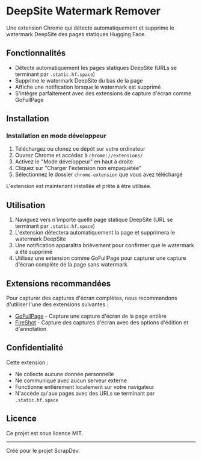 # DeepSite Watermark Remover

Une extension Chrome qui détecte automatiquement et supprime le watermark DeepSite des pages statiques Hugging Face.

## Fonctionnalités

- Détecte automatiquement les pages statiques DeepSite (URLs se terminant par `.static.hf.space`)
- Supprime le watermark DeepSite du bas de la page
- Affiche une notification lorsque le watermark est supprimé
- S'intègre parfaitement avec des extensions de capture d'écran comme GoFullPage

## Installation

### Installation en mode développeur

1. Téléchargez ou clonez ce dépôt sur votre ordinateur
2. Ouvrez Chrome et accédez à `chrome://extensions/`
3. Activez le "Mode développeur" en haut à droite
4. Cliquez sur "Charger l'extension non empaquetée"
5. Sélectionnez le dossier `chrome-extension` que vous avez téléchargé

L'extension est maintenant installée et prête à être utilisée.

## Utilisation

1. Naviguez vers n'importe quelle page statique DeepSite (URL se terminant par `.static.hf.space`)
2. L'extension détectera automatiquement la page et supprimera le watermark DeepSite
3. Une notification apparaîtra brièvement pour confirmer que le watermark a été supprimé
4. Utilisez une extension comme GoFullPage pour capturer une capture d'écran complète de la page sans watermark

## Extensions recommandées

Pour capturer des captures d'écran complètes, nous recommandons d'utiliser l'une des extensions suivantes :

- [GoFullPage](https://chrome.google.com/webstore/detail/gofullpage-full-page-scre/fdpohaocaechififmbbbbbknoalclacl) - Capture une capture d'écran de la page entière
- [FireShot](https://chrome.google.com/webstore/detail/take-webpage-screenshots/mcbpblocgmgfnpjjppndjkmgjaogfceg) - Capture des captures d'écran avec des options d'édition et d'annotation

## Confidentialité

Cette extension :
- Ne collecte aucune donnée personnelle
- Ne communique avec aucun serveur externe
- Fonctionne entièrement localement sur votre navigateur
- N'accède qu'aux pages avec des URLs se terminant par `.static.hf.space`

## Licence

Ce projet est sous licence MIT.

---

Créé pour le projet ScrapDev.

